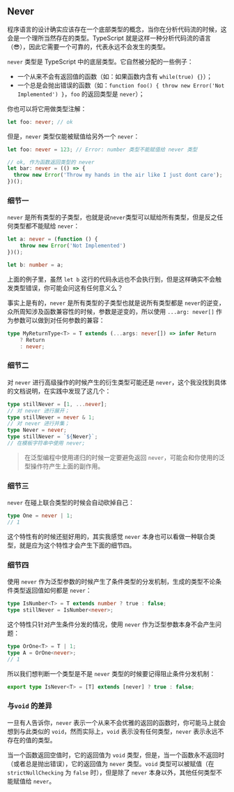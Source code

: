 ## Never

程序语言的设计确实应该存在一个底部类型的概念，当你在分析代码流的时候，这会是一个理所当然存在的类型。TypeScript 就是这样一种分析代码流的语言（😎），因此它需要一个可靠的，代表永远不会发生的类型。

`never` 类型是 TypeScript 中的底层类型。它自然被分配的一些例子：

- 一个从来不会有返回值的函数（如：如果函数内含有 `while(true) {}`）；
- 一个总是会抛出错误的函数（如：`function foo() { throw new Error('Not Implemented') }`，`foo` 的返回类型是 `never`）；

你也可以将它用做类型注解：

```ts
let foo: never; // ok
```

但是，`never` 类型仅能被赋值给另外一个 `never`：

```ts
let foo: never = 123; // Error: number 类型不能赋值给 never 类型

// ok, 作为函数返回类型的 never
let bar: never = (() => {
  throw new Error('Throw my hands in the air like I just dont care');
})();
```

### 细节一

`never` 是所有类型的子类型，也就是说`never`类型可以赋给所有类型，但是反之任何类型都不能赋给 `never`：

```ts
let a: never = (function () {
    throw new Error('Not Implemented')
})();

let b: number = a;
```

上面的例子里，虽然 `let b` 这行的代码永远也不会执行到，但是这样确实不会触发类型错误，你可能会问这有任何意义么？

事实上是有的，`never` 是所有类型的子类型也就是说所有类型都是 `never`的逆变，众所周知涉及函数兼容性的时候，参数是逆变的，所以使用 `...arg: never[]` 作为参数可以做到对任何参数的兼容：

```ts
type MyReturnType<T> = T extends (...args: never[]) => infer Return
    ? Return
    : never;
```

### 细节二

对 `never` 进行高级操作的时候产生的衍生类型可能还是 `never`，这个我没找到具体的文档说明，在实践中发现了这几个：

```ts
type stillNever = [1, ...never];
// 对 never 进行展开；
type stillNever = never & 1;
// 对 never 进行并集；
type Never = never;
type stillNever = `${Never}`;
// 在模板字符串中使用 never;
```

> 在泛型编程中使用递归的时候一定要避免返回 `never`，可能会和你使用的泛型操作符产生上面的副作用。

### 细节三

`never` 在碰上联合类型的时候会自动砍掉自己：

```ts
type One = never | 1;
// 1
```

这个特性有的时候还挺好用的，其实我感觉 `never` 本身也可以看做一种联合类型，就是应为这个特性才会产生下面的细节四。

### 细节四

使用 `never` 作为泛型参数的时候产生了条件类型的分发机制，生成的类型不论条件类型返回值如何都是 `never`：

```ts
type IsNumber<T> = T extends number ? true : false;
type stillNever = IsNumber<never>; 
```

这个特性只针对产生条件分发的情况，使用 `never` 作为泛型参数本身不会产生问题：

```ts
type OrOne<T> = T | 1;
type A = OrOne<never>; 
// 1
```

所以我们想判断一个类型是不是 `never` 类型的时候要记得阻止条件分发机制：

```ts
export type IsNever<T> = [T] extends [never] ? true : false;
```

### 与`void` 的差异

一旦有人告诉你，`never` 表示一个从来不会优雅的返回的函数时，你可能马上就会想到与此类似的 `void`，然而实际上，`void` 表示没有任何类型，`never` 表示永远不存在的值的类型。

当一个函数返回空值时，它的返回值为 ``void`` 类型，但是，当一个函数永不返回时（或者总是抛出错误），它的返回值为 ``never`` 类型。``void`` 类型可以被赋值（在 ``strictNullChecking`` 为 ``false`` 时），但是除了 ``never`` 本身以外，其他任何类型不能赋值给 ``never``。